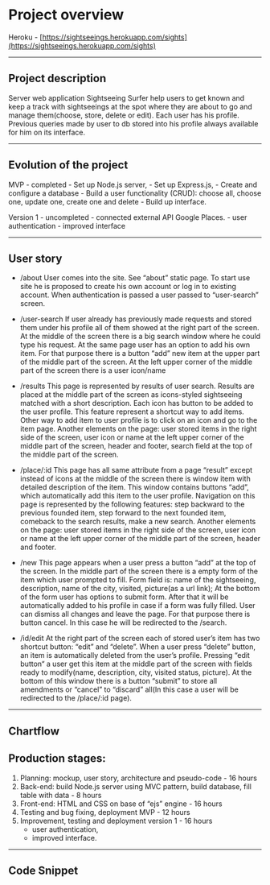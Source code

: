 # Project overview

Heroku - [https://sightseeings.herokuapp.com/sights](https://sightseeings.herokuapp.com/sights)

___

## Project description

Server web application Sightseeing Surfer help users to get known and keep a track with sightseeings at the spot where they are about to go and manage them(choose, store, delete or edit). Each user has his profile. Previous queries made by user to db stored into his profile always available for him on its interface.

___ 

## Evolution of the project 

MVP - completed
    - Set up Node.js server,
    - Set up Express.js,
    - Create and configure a database 
    - Build a user functionality (CRUD): choose all, choose one, update one, create one and delete
    - Build up interface.

Version 1  - uncompleted
    - connected external API Google Places.
    - user authentication
    - improved interface

___

## User story

- /about
User comes into the site. See “about” static page. To start use site he is proposed to create his own account or log in to existing account. When authentication is passed a user passed to “user-search” screen.

- /user-search
If user already has previously made requests and stored them under his profile all of them showed at the right part of the screen.
At the middle of the screen there is a big search window where he could type his request. At the same page user has an option to add his own item. For that purpose there is a button “add” new item at the upper part of the middle part of the screen.
At the left upper corner of the middle part of the screen there is a user icon/name

- /results
This page is represented by results of user search. Results are placed at the middle part of the screen as icons-styled sightseeing matched with a short description. Each icon has button to be added to the user profile. This feature represent a shortcut way to add items. 
Other way to add item to user profile is to click on an icon and go to the item page.
Another elements on the page: user stored items in the right side of the screen, user icon or name at the left upper corner of the middle part of the screen, header and footer, search field at the top of the middle part of the screen.

- /place/:id
This page has all same attribute from a page “result” except instead of icons at the middle of the screen there is window item with detailed description of the item. This window contains buttons “add”, which automatically add this item to the user profile.
Navigation on this page is represented by the following features: step backward to the previous founded item, step forward to the next founded item, comeback to the search results, make a new search.
Another elements on the page: user stored items in the right side of the screen, user icon or name at the left upper corner of the middle part of the screen, header and footer.

- /new
This page appears when a user press a button “add” at the top of the screen. In the middle part of the screen there is a empty form of the item which user prompted to fill. Form field is: name of the sightseeing, description, name of the city, visited, picture(as a url link); 
At the bottom of the form user has options to submit form. After that it will be automatically added to his profile in case if a form was fully filled. User can dismiss all changes and leave the page. For that purpose there is button cancel. In this case he will be redirected to the /search.

- /id/edit 
At the right part of the screen each of stored user’s item has two shortcut button: “edit” and “delete”.
When a user press “delete”  button, an item is automatically deleted from the user’s profile.
Pressing “edit button“ a user get this item at the middle part of the screen with fields ready to modify(name, description, city, visited status, picture). At the bottom of this window there is a button “submit” to store all amendments or “cancel” to “discard” all(In this case a user will be redirected to the /place/:id page). 

___

## Chartflow





## Production stages:

1. Planning: mockup, user story, architecture and pseudo-code - 16 hours
2. Back-end: build Node.js server using MVC pattern, build database, fill table with data - 8 hours
3. Front-end: HTML and CSS on base of “ejs” engine - 16 hours
4. Testing and bug fixing, deployment MVP - 12 hours
5. Improvement, testing and deployment version 1 - 16 hours
    - user authentication,
    - improved interface.

___

## Code Snippet



